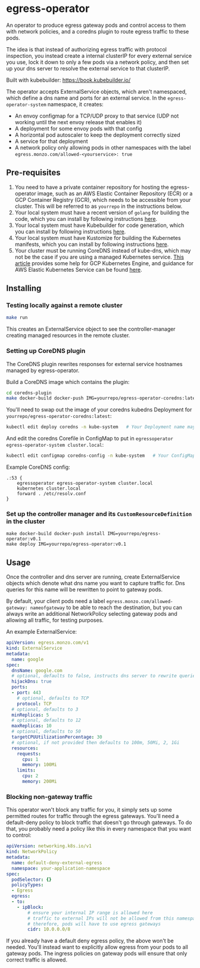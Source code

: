 # egress-operator
An operator to produce egress gateway pods and control access to them with network policies, and a coredns plugin to route egress traffic to these pods.

The idea is that instead of authorizing egress traffic with protocol inspection, 
you instead create a internal clusterIP for every external service you use, lock
it down to only a few pods via a network policy, and then set up your dns server 
to resolve the external service to that clusterIP.

Built with kubebuilder: https://book.kubebuilder.io/

The operator accepts ExternalService objects, which aren't namespaced, which define a dns name and ports for an external service.
In the `egress-operator-system` namespace, it creates:
- An envoy configmap for a TCP/UDP proxy to that service (UDP not working until the next envoy release that enables it)
- A deployment for some envoy pods with that config
- A horizontal pod autoscaler to keep the deployment correctly sized
- A service for that deployment
- A network policy only allowing pods in other namespaces with the label `egress.monzo.com/allowed-<yourservice>: true`

## Pre-requisites

1. You need to have a private container repository for hosting the egress-operator image, such as an AWS Elastic Container Repository (ECR) or a GCP Container Registry (GCR), which needs to be accessible from your cluster. This will be referred to as `yourrepo` in the instructions below.
2. Your local system must have a recent version of `golang` for building the code, which you can install by following instructions [here](https://golang.org/doc/install).
3. Your local system must have Kubebuilder for code generation, which you can install by following instructions [here](https://book.kubebuilder.io/quick-start.html).
4. Your local system must have Kustomize for building the Kubernetes manifests, which you can install by following instructions [here](https://kubernetes-sigs.github.io/kustomize/installation/).
5. Your cluster must be running CoreDNS instead of kube-dns, which may not be the case if you are using a managed Kubernetes service. [This article](https://medium.com/google-cloud/using-coredns-on-gke-3973598ab561) provides some help for GCP Kubernetes Engine, and guidance for AWS Elastic Kubernetes Service can be found [here](https://docs.aws.amazon.com/eks/latest/userguide/coredns.html). 

## Installing

### Testing locally against a remote cluster

```bash
make run
``` 
This creates an ExternalService object to see the controller-manager creating managed resources in the remote cluster.

### Setting up CoreDNS plugin

The CoreDNS plugin rewrites responses for external service hostnames managed by egress-operator.

Build a CoreDNS image which contains the plugin:
```bash
cd coredns-plugin
make docker-build docker-push IMG=yourrepo/egress-operator-coredns:latest
```

You'll need to swap out the image of your coredns kubedns Deployment for `yourrepo/egress-operator-coredns:latest`:
```bash
kubectl edit deploy coredns -n kube-system   # Your Deployment name may vary
```

And edit the coredns Corefile in ConfigMap to put in `egressoperator egress-operator-system cluster.local`:
```bash
kubectl edit configmap coredns-config -n kube-system   # Your ConfigMap name may vary
```

Example CoreDNS config:

```Caddy
.:53 {
    egressoperator egress-operator-system cluster.local
    kubernetes cluster.local
    forward . /etc/resolv.conf
}
```

### Set up the controller manager and its `CustomResourceDefinition` in the cluster

```
make docker-build docker-push install IMG=yourrepo/egress-operator:v0.1
make deploy IMG=yourrepo/egress-operator:v0.1
```

## Usage

Once the controller and dns server are running, create ExternalService objects which denote what dns name you want
to capture traffic for. Dns queries for this name will be rewritten to point to gateway pods.

By default, your client pods need a label `egress.monzo.com/allowed-gateway: nameofgateway` to be able to reach
the destination, but you can always write an additional NetworkPolicy selecting gateway pods and allowing all traffic,
for testing purposes.

An example ExternalService:

```yaml
apiVersion: egress.monzo.com/v1
kind: ExternalService
metadata:
  name: google
spec:
  dnsName: google.com
  # optional, defaults to false, instructs dns server to rewrite queries for dnsName
  hijackDns: true
  ports:
  - port: 443
    # optional, defaults to TCP
    protocol: TCP
  # optional, defaults to 3
  minReplicas: 5
  # optional, defaults to 12
  maxReplicas: 10
  # optional, defaults to 50
  targetCPUUtilizationPercentage: 30
  # optional, if not provided then defaults to 100m, 50Mi, 2, 1Gi
  resources:
    requests:
      cpu: 1
      memory: 100Mi
    limits:
      cpu: 2
      memory: 200Mi
```

### Blocking non-gateway traffic

This operator won't block any traffic for you, it simply sets up some permitted routes for traffic through the egress
gateways. You'll need a default-deny policy to block traffic that doesn't go through gateways. To do that, you probably
need a policy like this in every namespace that you want to control:

```yaml
apiVersion: networking.k8s.io/v1
kind: NetworkPolicy
metadata:
  name: default-deny-external-egress
  namespace: your-application-namespace
spec:
  podSelector: {}
  policyTypes:
  - Egress
  egress:
  - to:
    - ipBlock:
        # ensure your internal IP range is allowed here
        # traffic to external IPs will not be allowed from this namespace.
        # therefore, pods will have to use egress gateways
        cidr: 10.0.0.0/8 
```

If you already have a default deny egress policy, the above won't be needed. You'll instead want to explicitly allow 
egress from your pods to all gateway pods. The ingress policies on gateway pods will ensure that only correct traffic is
allowed.
